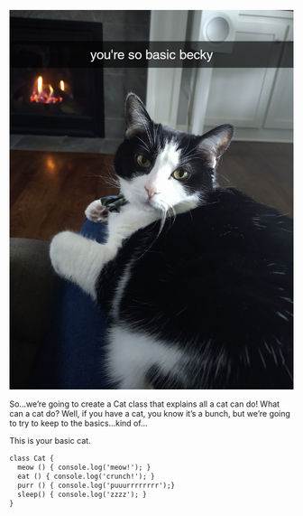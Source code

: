 <!-- layout: page
title: "Your Basic Cat"
permalink: /your-basic-cat/ -->

![your basic cat](./images/basicBecky.jpg?raw=true)

So…we’re going to create a Cat class that explains all a cat can do! What can a cat do? Well, if you have a cat, you know it’s a bunch, but we’re going to try to keep to the basics…kind of…

This is your basic cat.

```
class Cat {
  meow () { console.log('meow!'); }
  eat () { console.log('crunch!'); }
  purr () { console.log('puuurrrrrrrr');}
  sleep() { console.log('zzzz'); }
}
```